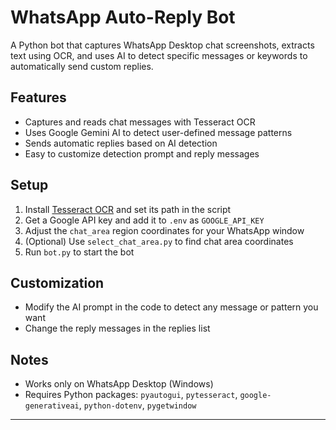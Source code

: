 # WhatsApp Auto-Reply Bot

A Python bot that captures WhatsApp Desktop chat screenshots, extracts text using OCR, and uses AI to detect specific messages or keywords to automatically send custom replies.

## Features

* Captures and reads chat messages with Tesseract OCR
* Uses Google Gemini AI to detect user-defined message patterns
* Sends automatic replies based on AI detection
* Easy to customize detection prompt and reply messages

## Setup

1. Install [Tesseract OCR](https://github.com/tesseract-ocr/tesseract) and set its path in the script
2. Get a Google API key and add it to `.env` as `GOOGLE_API_KEY`
3. Adjust the `chat_area` region coordinates for your WhatsApp window
4. (Optional) Use `select_chat_area.py` to find chat area coordinates
5. Run `bot.py` to start the bot

## Customization

* Modify the AI prompt in the code to detect any message or pattern you want
* Change the reply messages in the replies list

## Notes

* Works only on WhatsApp Desktop (Windows)
* Requires Python packages: `pyautogui`, `pytesseract`, `google-generativeai`, `python-dotenv`, `pygetwindow`

---
